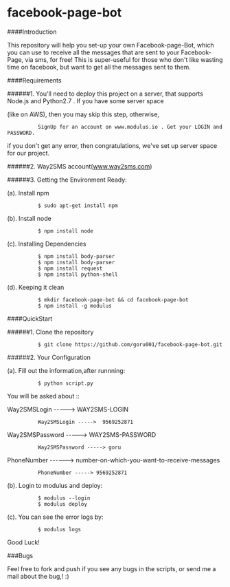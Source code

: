# facebook-page-bot

####Introduction

This repository will help you set-up your own Facebook-page-Bot, which you can use to receive all the messages that are sent to
your Facebook-Page, via sms, for free! This is super-useful for those who don't like wasting time on facebook, but want to get
all the messages sent to them.  

####Requirements

######1. You'll need to deploy this project on a server, that supports Node.js and Python2.7 . If you have some server space 

(like on AWS), then you may skip this step, otherwise, 

              SignUp for an account on www.modulus.io . Get your LOGIN and PASSWORD. 
              
  if you don't get any error, then congratulations, we've set up server space for our project.
  

######2. Way2SMS account(www.way2sms.com)


######3. Getting the Environment Ready:

(a). Install npm
              
              $ sudo apt-get install npm 

(b). Install node
            
              $ npm install node
              
(c). Installing Dependencies
              
              $ npm install body-parser
              $ npm install body-parser
              $ npm install request 
              $ npm install python-shell
              
(d). Keeping it clean

              $ mkdir facebook-page-bot && cd facebook-page-bot
              $ npm install -g modulus

####QuickStart


######1. Clone the repository

              $ git clone https://github.com/goru001/facebook-page-bot.git
              

######2. Your Configuration

(a). Fill out the information,after runnning:
  
              $ python script.py
              
You will be asked about ::
     

Way2SMSLogin -----> WAY2SMS-LOGIN 
     
              Way2SMSLogin ----->  9569252871
              

Way2SMSPassword -----> WAY2SMS-PASSWORD

              Way2SMSPassword -----> goru
              

PhoneNumber ------> number-on-which-you-want-to-receive-messages

              PhoneNumber -----> 9569252871
              



(b). Login to modulus and deploy:

              $ modulus --login
              $ modulus deploy
              

(c). You can see the error logs by:

              $ modulus logs
              
              
Good Luck!

###Bugs

Feel free to fork and push if you see any bugs in the scripts, or send me a mail about the bug,! :)
